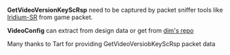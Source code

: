 **GetVideoVersionKeyScRsp** need to be captured by packet sniffer tools like [Iridium-SR](https://github.com/tamilpp25/Iridium-SR) from game packet.

**VideoConfig** can extract from design data or get from [dim's repo](https://github.com/Dimbreath/StarRailData)

Many thanks to Tart for providing GetVideoVersiobKeyScRsp packet data